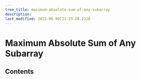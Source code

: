 ```yaml
---
tree_title: maximum-absolute-sum-of-any-subarray
description: 
last_modified: 2022-06-09T21:23:28.2328
---
```


# Maximum Absolute Sum of Any Subarray

## Contents
